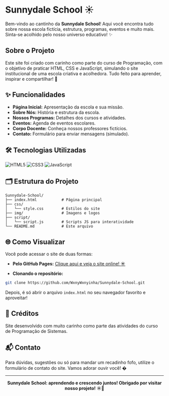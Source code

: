 # Sunnydale School ☀️

Bem-vindo ao cantinho da **Sunnydale School**!
Aqui você encontra tudo sobre nossa escola fictícia, estrutura, programas, eventos e muito mais. Sinta-se acolhido pelo nosso universo educativo! ✨


## Sobre o Projeto
Este site foi criado com carinho como parte do curso de Programação, com o objetivo de praticar HTML, CSS e JavaScript, simulando o site institucional de uma escola criativa e acolhedora. Tudo feito para aprender, inspirar e compartilhar! 💛


## ✨ Funcionalidades
- **Página Inicial:** Apresentação da escola e sua missão.
- **Sobre Nós:** História e estrutura da escola.
- **Nossos Programas:** Detalhes dos cursos e atividades.
- **Eventos:** Agenda de eventos escolares.
- **Corpo Docente:** Conheça nossos professores fictícios.
- **Contato:** Formulário para enviar mensagens (simulado).


## 🛠️ Tecnologias Utilizadas

![HTML5](https://img.shields.io/badge/HTML5-E34F26?style=for-the-badge&logo=html5&logoColor=fff)
![CSS3](https://img.shields.io/badge/CSS3-1572B6?style=for-the-badge&logo=css3&logoColor=fff)
![JavaScript](https://img.shields.io/badge/JavaScript-F7DF1E?style=for-the-badge&logo=javascript&logoColor=222)


## 🗂️ Estrutura do Projeto

```
Sunnydale-School/
├── index.html           # Página principal
├── css/
│   └── style.css        # Estilos do site
├── img/                 # Imagens e logos
├── script/
│   └── script.js        # Scripts JS para interatividade
└── README.md            # Este arquivo
```


## 🌐 Como Visualizar

Você pode acessar o site de duas formas:

- **Pelo GitHub Pages:** [Clique aqui e veja o site online! ☀️](https://wxnywxnyinha.github.io/Sunnydale-School/)

- **Clonando o repositório:**

```bash
git clone https://github.com/WxnyWxnyinha/Sunnydale-School.git
```
Depois, é só abrir o arquivo `index.html` no seu navegador favorito e aproveitar!


## 🎀 Créditos

Site desenvolvido com muito carinho como parte das atividades do curso de Programação de Sistemas.


## 📬 Contato
Para dúvidas, sugestões ou só para mandar um recadinho fofo, utilize o formulário de contato do site. Vamos adorar ouvir você! �

---
<div align="center">
	<b>Sunnydale School: aprendendo e crescendo juntos! Obrigado por visitar nosso projeto! ☀️💛</b>
</div>
